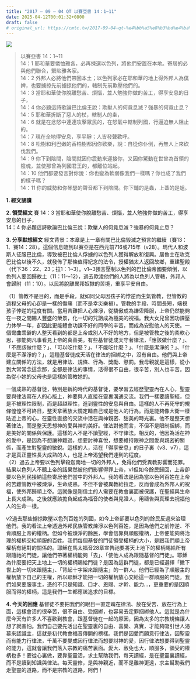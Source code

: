```yaml
---
title: "2017 – 09 – 04 QT 以賽亞書 14：1~11"
date: 2025-04-12T00:01:32+0800
draft: false
# original_url: https://cmtc.tw/2017-09-04-qt-%e4%bb%a5%e8%b3%bd%e4%ba%9e%e6%9b%b8-14%ef%bc%9a111
---
```


![](/images/qt.jpg)
> 以賽亞書 14：1\~11  
> 14：1 耶和華要憐恤雅各，必再揀選以色列，將他們安置在本地。寄居的必與他們聯合，緊貼雅各家。  
> 14：2 外邦人必將他們帶回本土；以色列家必在耶和華的地上得外邦人為僕婢，也要擄掠先前擄掠他們的，轄制先前欺壓他們的。  
> 14：3 當耶和華使你脫離愁苦、煩惱，並人勉強你做的苦工，得享安息的日子，  
> 14：4 你必題這詩歌論巴比倫王說：欺壓人的何竟息滅？強暴的何竟止息？  
> 14：5 耶和華折斷了惡人的杖，轄制人的圭，  
> 14：6 就是在忿怒中連連攻擊眾民的，在怒氣中轄制列國，行逼迫無人阻止的。  
> 14：7 現在全地得安息，享平靜；人皆發聲歡呼。  
> 14：8 松樹和利巴嫩的香柏樹都因你歡樂，說：自從你仆倒，再無人上來砍伐我們。  
> 14：9 你下到陰間，陰間就因你震動來迎接你，又因你驚動在世曾為首領的陰魂，並使那曾為列國君王的，都離位站起。  
> 14：10 他們都要發言對你說：你也變為軟弱像我們一樣嗎？你也成了我們的樣子嗎？  
> 14：11 你的威勢和你琴瑟的聲音都下到陰間。你下鋪的是蟲，上蓋的是蛆。

**1. 經文誦讀**

**2. 領受經文**
賽 14：3 當耶和華使你脫離愁苦、煩惱，並人勉強你做的苦工，得享安息的日子，  
14：4 你必題這詩歌論巴比倫王說：欺壓人的何竟息滅？強暴的何竟止息？

**3. 分享默想經文**
經文背景：本章是上一章有關巴比倫毀滅之預言的繼續（賽13：1、賽14：28）。這個信息臨到以賽亞是在西元前716或715年（v28）。瑪代人和波斯人征服巴比倫，導致被巴比倫人俘擄的以色列人獲得解放和復興。居魯士在攻克巴比倫以後不久，就發佈了那條值得紀念的法令，授權猶太人返回故鄉，重建聖殿（代下36：22、23；拉1：1\~3）。v1\~3預言壓制以色列的巴比倫帝國要傾倒，以色列人要回歸故土（11：11～12），過去欺淩他們的人將為以色列人管轄，外邦人會歸附（11：10）。以民將脫離異邦奴隸的苦境，重享平安自由。

（1）管教不是目的，而是手段，就如同父母因孩子的悖逆而生氣管教，但管教的過程父母的心卻是一樣的傷痛（而不是幸災樂禍）。管教的手段、時間長短，端視孩子悖逆的程度有關。當用苦難把人心煉淨，從驕傲成為謙卑降服，上帝仍然能夠在一夜之間賜人豐盛的榮景，化一切的咒詛成為極美的祝福。我大女兒曾因功課壓力休學一年，卻因此更能體會功課不好的同學的辛苦，而成為安慰他人的天使。一個彎曲乖僻的人整天看到的都是上帝或別人不好的地方，但是被管教之後的柔軟心思，卻能夠凡事看見上帝的真善美。有些基督徒成天守著律法，「應該做什麼？」、「不應該做什麼？」、「可以吃什麼？」、「不能吃什麼？」、「什麼是潔淨的？」、「什麼是不潔淨的？」，這種基督徒成天活在律法的捆綁之中，沒有自由。他們與上帝建立關係的方法，就是用律法、規條、行為、獎勵、懲罰。我母親就是這樣，從小到大常常念這念那，全都是律法的事情，活得很不自由，很辛苦，別人也辛苦。因為從小她的父母也是這樣的管教她的。

一個成熟的基督徒，特別是新約時代的基督徒，要學習去經歷聖靈內在人心，聖靈要與律法寫在人的心版上，神要與人直接在靈裏溝通交流。我們一樣要讀聖經，但是不被理性限制，而是超越理性，進到靈性的安息與自由。這樣的人不再死守的規條惶惶不可終日，整天拿著放大鏡定睛自己或是他人的行為。而是能夠像大衛一樣貼近上帝的心，在靈性直接的交流中活在與神親密、甜美的時光裏。他不是整天想著律法，而是整天思想神的愛與神的美好。律法對他而言，不但不是限制捆綁，而是美好的關係與保護。這樣的人不是不讀聖經，不守律法。相反的，他因為活在神的愛中，是因為不想讓神難過，想要討神喜悅，想要維持跟神之間愛與親密的關係，而產生對聖靈的敏銳。這樣的人，活在「得享安息」的日子裏（v3、v7），這才是真正靈性長大成熟的人，也是上帝渴望我們達到的程度。  
（2）過去上帝要以色列擊殺迦南地一切的外邦人，免得他們受異教影響而犯罪。結果以色列人不聽上帝的話果然被他們影響得罪上帝，v1但如今餘民歸回，上帝卻要以色列民接納這些寄居他們當中的外邦人。我的看法是因為當以色列百姓在上帝的苦難管教中被煉淨，生命成熟，不但不會被異教給拉走，反而會成為外邦人的祝福，使外邦歸順上帝。這就像是剛信主的人需要在教會裏面被保護，在聖經與生命上長大成熟。之後就應該擔負起成為福音的使者與見證人，用禱告與真理去祝福他人的生命一樣。

v2過去那些擄掠欺壓以色列百姓的列國，如今上帝卻要以色列的餘民反過來治理他們。我的看法上帝透過外邦民族管教煉淨以色列百姓，是因為他們之前悖逆、不肯順服上帝的權柄。但如今被煉淨的餘民，學會信靠與順服權柄，上帝便能夠將治理的權柄交給順服的百姓。我們每個基督的門徒領受權柄的大小，是跟我們順上帝權柄有絕對的關係的。耶穌在馬太福音28章宣告祂要將天上地下的權柄賜給所有跟隨祂的門徒，讓他們帶著權柄能夠「去」、「使他人成為跟隨基督的門徒」。耶穌為什麼要把天上地上一切的權柄賜給門徒？是因為這群門徒，都是已經選擇「撇下世上的一切來跟隨主」、「背起十字架來跟隨主」的一群人。他們已經為了順服主的權柄放下自己的主權，所以耶穌才能把一切的權柄放心交給這一群順服的門徒。我們如果要服事主，憑的不只是知識、口才、恩賜、才幹、能力…，更重要的是因順服而得的權柄，這是我們一生都應該追求的目標。

**4. 今天的回應**
基督徒不要把我們的眼目一直定睛在律法、放在受苦、放在行為上面，這樣會活的很辛苦，很不自由、受捆綁，也容易去定罪捆綁他人。這就是為什麼今天有許多人不喜歡到教會，跟基督徒在一起的原因，因為太多的宗教規條讓人想了就害怕。我們自己要先活出在聖靈裏的自由、喜樂、真實，才能夠吸引世人渴慕來認識主，這就是初代教會福音傳開的榜樣。我們是因愛而願意行律法，因聖靈而有能力行律法，千萬不要變成因行律法而想要討神的愛，因行律法想要得到聖靈的能力，這就會讓我們落入宗教的痛苦裏面。愛大、赦免也大，順服多，領受的權柄也多！要從心裏做，要靠聖靈活，求主幫助我們，每天讀經，是在聖靈裏讀經，而不是讀到知識與律法。每天靈修，是與神親近，而不是離神更遠，求主幫助我們走聖靈的道路，而不是宗教的道路，阿們！
